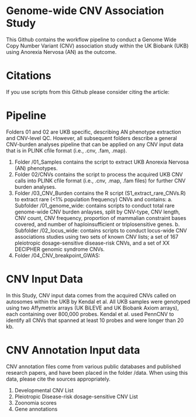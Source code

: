 ﻿# Genome-wide CNV Association Study

 This Github contains the workflow pipeline to conduct a Genome Wide Copy Number Variant (CNV) association study within the UK Biobank (UKB) using Anorexia Nervosa (AN) as the outcome. 

 # Citations

 If you use scripts from this Github please consider citing the article: 

 # Pipeline

 Folders 01 and 02 are UKB specific, describing AN phenotype extraction and CNV-level QC. However, all subsequent folders describe a general CNV-burden analyses pipeline that can be applied on any CNV input data that is in PLINK cfile format (i.e., .cnv, .fam, .map). 

1. Folder /01_Samples contains the script to extract UKB Anorexia Nervosa (AN) phenotypes.
2. Folder 02/CNVs contains the script to process the acquired UKB CNV calls into PLINK cfile format (i.e., .cnv, .map, .fam files) for further CNV burden analyses.
3. Folder /03_CNV_Burden contains the R script (S1_extract_rare_CNVs.R) to extract rare (<1% population frequency) CNVs and contains:
   a. Subfolder /01_genome_wide: contains scripts to conduct total rare genome-wide CNV burden anlayses, split by CNV-type, CNV length, CNV count, CNV frequency, proportion of mammalian constraint bases covered, and number of haploinsufficient or triplosensitive genes.
   b. Subfolder /02_locus_wide: contains scripts to conduct locus-wide CNV associations studies using two sets of known CNV lists; a set of 167 pleiotropic dosage-sensitive disease-risk CNVs, and a set of XX DECIPHER genomic syndrome CNVs.
4. Folder /04_CNV_breakpoint_GWAS: 


 # CNV Input Data

 In this Study, CNV input data comes from the acquired CNVs called on autosomes within the UKB by Kendal et al.  All UKB samples were genotyped using two Affymetrix arrays (UK BiLEVE and UK Biobank Axiom arrays), each containing over 800,000 probes. Kendal et al. used PennCNV to identify all CNVs that spanned at least 10 probes and were longer than 20 kb. 
 
# CNV Annotation Input data

CNV annotation files come from various public databases and published research papers, and have been placed in the folder /data. When using this data, please cite the sources appropriately. 

1. Developmental CNV List
2. Pleiotropic Disease-risk dosage-sensitive CNV List
3. Zoonomia scores
4. Gene annotations


 

 

